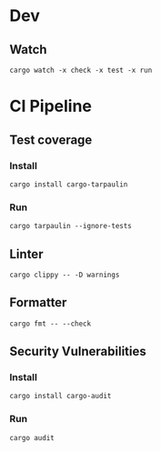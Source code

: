 # Dev

## Watch

```shell
cargo watch -x check -x test -x run
```


# CI Pipeline

## Test coverage

### Install
```shell
cargo install cargo-tarpaulin
```

### Run 
`cargo tarpaulin --ignore-tests`


## Linter

`cargo clippy -- -D warnings`

## Formatter

`cargo fmt -- --check`

## Security Vulnerabilities

### Install
`cargo install cargo-audit`

### Run 
`cargo audit`
